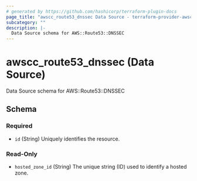 ```yaml
---
# generated by https://github.com/hashicorp/terraform-plugin-docs
page_title: "awscc_route53_dnssec Data Source - terraform-provider-awscc"
subcategory: ""
description: |-
  Data Source schema for AWS::Route53::DNSSEC
---
```


# awscc_route53_dnssec (Data Source)

Data Source schema for AWS::Route53::DNSSEC



<!-- schema generated by tfplugindocs -->
## Schema

### Required

- `id` (String) Uniquely identifies the resource.

### Read-Only

- `hosted_zone_id` (String) The unique string (ID) used to identify a hosted zone.


